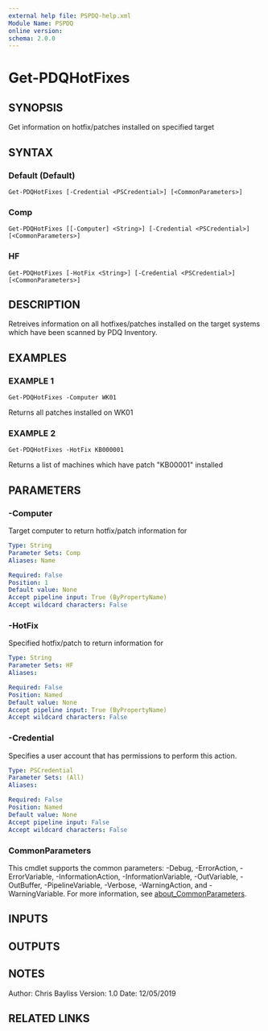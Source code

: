 ```yaml
---
external help file: PSPDQ-help.xml
Module Name: PSPDQ
online version:
schema: 2.0.0
---
```


# Get-PDQHotFixes

## SYNOPSIS
Get information on hotfix/patches installed on specified target

## SYNTAX

### Default (Default)
```
Get-PDQHotFixes [-Credential <PSCredential>] [<CommonParameters>]
```

### Comp
```
Get-PDQHotFixes [[-Computer] <String>] [-Credential <PSCredential>] [<CommonParameters>]
```

### HF
```
Get-PDQHotFixes [-HotFix <String>] [-Credential <PSCredential>] [<CommonParameters>]
```

## DESCRIPTION
Retreives information on all hotfixes/patches installed on the target systems which have been scanned by PDQ Inventory.

## EXAMPLES

### EXAMPLE 1
```
Get-PDQHotFixes -Computer WK01
```

Returns all patches installed on WK01

### EXAMPLE 2
```
Get-PDQHotFixes -HotFix KB000001
```

Returns a list of machines which have patch "KB00001" installed

## PARAMETERS

### -Computer
Target computer to return hotfix/patch information for

```yaml
Type: String
Parameter Sets: Comp
Aliases: Name

Required: False
Position: 1
Default value: None
Accept pipeline input: True (ByPropertyName)
Accept wildcard characters: False
```

### -HotFix
Specified hotfix/patch to return information for

```yaml
Type: String
Parameter Sets: HF
Aliases:

Required: False
Position: Named
Default value: None
Accept pipeline input: True (ByPropertyName)
Accept wildcard characters: False
```

### -Credential
Specifies a user account that has permissions to perform this action.

```yaml
Type: PSCredential
Parameter Sets: (All)
Aliases:

Required: False
Position: Named
Default value: None
Accept pipeline input: False
Accept wildcard characters: False
```

### CommonParameters
This cmdlet supports the common parameters: -Debug, -ErrorAction, -ErrorVariable, -InformationAction, -InformationVariable, -OutVariable, -OutBuffer, -PipelineVariable, -Verbose, -WarningAction, and -WarningVariable. For more information, see [about_CommonParameters](http://go.microsoft.com/fwlink/?LinkID=113216).

## INPUTS

## OUTPUTS

## NOTES
Author: Chris Bayliss
Version: 1.0
Date: 12/05/2019

## RELATED LINKS
